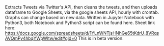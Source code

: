 Extracts Tweets via Twitter's API, then cleans the tweets, and then uploads dataframe to Google Sheets,
via the google sheets API, hourly with crontab. Graphs can change based on new data. 
Written in Jupyter Notebook with Python3, both Notebook and Python3 script can be found here.
Sheet link here:
https://docs.google.com/spreadsheets/d/1YLnWNTjsHNhGe65tKdrU_8VRqsAVQmPy4hbqYWpWltw/edit#gid=0
This is in beta version.
